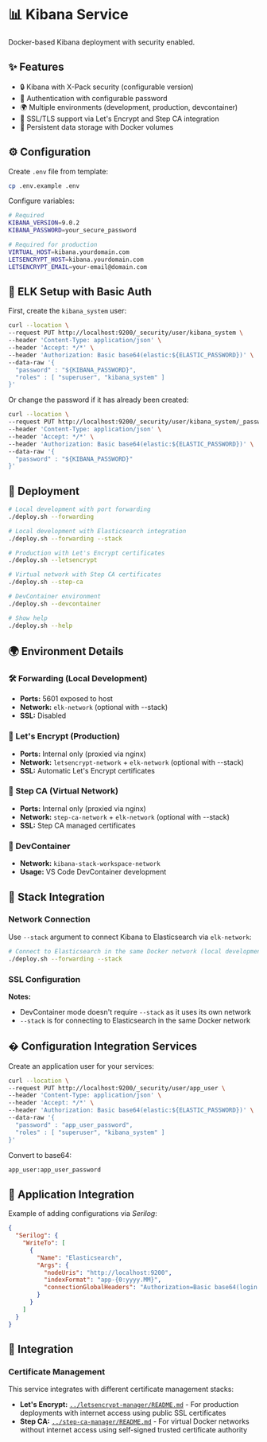 # 📊 Kibana Service

Docker-based Kibana deployment with security enabled.

## ✨ Features

- 🔒 Kibana with X-Pack security (configurable version)
- 🔑 Authentication with configurable password
- 🌍 Multiple environments (development, production, devcontainer)
- 🔐 SSL/TLS support via Let's Encrypt and Step CA integration
- 💾 Persistent data storage with Docker volumes

## ⚙️ Configuration

Create `.env` file from template:

```sh
cp .env.example .env
```

Configure variables:

```sh
# Required
KIBANA_VERSION=9.0.2
KIBANA_PASSWORD=your_secure_password

# Required for production
VIRTUAL_HOST=kibana.yourdomain.com
LETSENCRYPT_HOST=kibana.yourdomain.com
LETSENCRYPT_EMAIL=your-email@domain.com
```

## 🔐 ELK Setup with Basic Auth

First, create the `kibana_system` user:

```sh
curl --location \
--request PUT http://localhost:9200/_security/user/kibana_system \
--header 'Content-Type: application/json' \
--header 'Accept: */*' \
--header 'Authorization: Basic base64(elastic:${ELASTIC_PASSWORD})' \
--data-raw '{
  "password" : "${KIBANA_PASSWORD}",
  "roles" : [ "superuser", "kibana_system" ]
}'
```

Or change the password if it has already been created:

```sh
curl --location \
--request PUT http://localhost:9200/_security/user/kibana_system/_password \
--header 'Content-Type: application/json' \
--header 'Accept: */*' \
--header 'Authorization: Basic base64(elastic:${ELASTIC_PASSWORD})' \
--data-raw '{
  "password" : "${KIBANA_PASSWORD}"
}'
```

## 🚀 Deployment

```sh
# Local development with port forwarding
./deploy.sh --forwarding

# Local development with Elasticsearch integration
./deploy.sh --forwarding --stack

# Production with Let's Encrypt certificates
./deploy.sh --letsencrypt

# Virtual network with Step CA certificates
./deploy.sh --step-ca

# DevContainer environment
./deploy.sh --devcontainer

# Show help
./deploy.sh --help
```

## 🌍 Environment Details

### 🛠️ Forwarding (Local Development)

- **Ports:** 5601 exposed to host
- **Network:** `elk-network` (optional with --stack)
- **SSL:** Disabled

### 🔐 Let's Encrypt (Production)

- **Ports:** Internal only (proxied via nginx)
- **Network:** `letsencrypt-network` + `elk-network` (optional with --stack)
- **SSL:** Automatic Let's Encrypt certificates

### 🏢 Step CA (Virtual Network)

- **Ports:** Internal only (proxied via nginx)
- **Network:** `step-ca-network` + `elk-network` (optional with --stack)
- **SSL:** Step CA managed certificates

### 🐳 DevContainer

- **Network:** `kibana-stack-workspace-network`
- **Usage:** VS Code DevContainer development

## 🔗 Stack Integration

### Network Connection

Use `--stack` argument to connect Kibana to Elasticsearch via `elk-network`:

```sh
# Connect to Elasticsearch in the same Docker network (local development)
./deploy.sh --forwarding --stack
```

### SSL Configuration

**Notes:**

- DevContainer mode doesn't require `--stack` as it uses its own network
- `--stack` is for connecting to Elasticsearch in the same Docker network

## � Configuration Integration Services

Create an application user for your services:

```sh
curl --location \
--request PUT http://localhost:9200/_security/user/app_user \
--header 'Content-Type: application/json' \
--header 'Accept: */*' \
--header 'Authorization: Basic base64(elastic:${ELASTIC_PASSWORD})' \
--data-raw '{
  "password" : "app_user_password",
  "roles" : [ "superuser", "kibana_system" ]
}'
```

Convert to base64:

```sh
app_user:app_user_password
```

## 📝 Application Integration

Example of adding configurations via *Serilog*:

```json
{
  "Serilog": {
    "WriteTo": [
      {
        "Name": "Elasticsearch",
        "Args": {
          "nodeUris": "http://localhost:9200",
          "indexFormat": "app-{0:yyyy.MM}",
          "connectionGlobalHeaders": "Authorization=Basic base64(login:password)"
        }
      }
    ]
  }
}
```

## 🔗 Integration

### Certificate Management

This service integrates with different certificate management stacks:

- **Let's Encrypt:** [`../letsencrypt-manager/README.md`](../letsencrypt-manager/README.md) - For production deployments with internet access using public SSL certificates
- **Step CA:** [`../step-ca-manager/README.md`](../step-ca-manager/README.md) - For virtual Docker networks without internet access using self-signed trusted certificate authority
